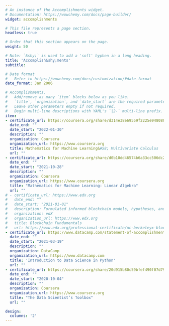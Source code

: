 ```yaml
---
# An instance of the Accomplishments widget.
# Documentation: https://wowchemy.com/docs/page-builder/
widget: accomplishments

# This file represents a page section.
headless: true

# Order that this section appears on the page.
weight: 50

# Note: `&shy;` is used to add a 'soft' hyphen in a long heading.
title: 'Accomplish&shy;ments'
subtitle:

# Date format
#   Refer to https://wowchemy.com/docs/customization/#date-format
date_format: Jan 2006

# Accomplishments.
#   Add/remove as many `item` blocks below as you like.
#   `title`, `organization`, and `date_start` are the required parameters.
#   Leave other parameters empty if not required.
#   Begin multi-line descriptions with YAML's `|2-` multi-line prefix.
item:
- certificate_url: https://coursera.org/share/d314e38e69559f2225e948088c7ad146
  date_end: ""
  date_start: "2022-01-30"
  description: ""
  organization: Coursera
  organization_url: https://www.coursera.org
  title: Mathematics for Machine Learning&#58; Multivariate Calculus
  url: ""
- certificate_url: https://coursera.org/share/d0b10dd46574b6a33cc506dc24f88a63
  date_end: ""
  date_start: "2021-10-28"
  description: ""
  organization: Coursera
  organization_url: https://www.coursera.org
  title: "Mathematics for Machine Learning: Linear Algebra"
  url: ""
# - certificate_url: https://www.edx.org
#   date_end: ""
#   date_start: "2021-01-01"
#   description: Formulated informed blockchain models, hypotheses, and use cases.
#   organization: edX
#   organization_url: https://www.edx.org
#   title: Blockchain Fundamentals
#   url: https://www.edx.org/professional-certificate/uc-berkeleyx-blockchain-fundamentals
- certificate_url: https://www.datacamp.com/statement-of-accomplishment/course/68cdafd6fd4f203f7829b0db767f254650d96e17
  date_end: ""
  date_start: "2021-03-19"
  description: ""
  organization: DataCamp
  organization_url: https://www.datacamp.com
  title: 'Introduction to Data Science in Python'
  url: ""
- certificate_url: https://coursera.org/share/20d915b80c59bfef490f07d79d7a8678
  date_end: ""
  date_start: "2020-10-04"
  description: ""
  organization: Coursera
  organization_url: https://www.coursera.org
  title: "The Data Scientist’s Toolbox"
  url: ""

design:
  columns: '2' 
---
```

